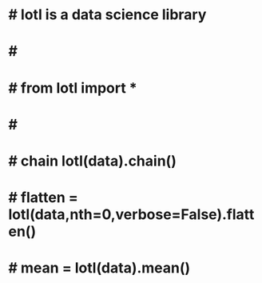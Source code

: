 # \# lotl is a data science library

# \# 

# \# from lotl import \*

# \#

# \# chain lotl(data).chain()

# \# flatten = lotl(data,nth=0,verbose=False).flatten()

# \# mean = lotl(data).mean()


